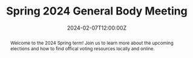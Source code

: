 ---
title: Spring 2024 General Body Meeting

event: Spring 2024 General Body Meeting
event_url: hhttps://www.linkedin.com/events/pasespringwelcomemeeting7160652613753913344/

location: BMS JG32
address:
  street: 1275 Center Drive
  city: Gainesville
  region: FL
  postcode: '32611'
  country: United States

summary: Join us for our first GBM of the Spring 2024 semester!
abstract: 'Welcome to the 2024 Spring term! Join us to learn more about the upcoming elections and how to find offical voting resources locally and online.'

# Talk start and end times.
#   End time can optionally be hidden by prefixing the line with `#`.
date: '2024-02-07T12:00:00Z'
date_end: '2024-02-07T13:00:00Z'
all_day: false

# Schedule page publish date (NOT talk date).
publishDate: '2024-01-24T00:00:00Z'

authors: []
tags: []

# Is this a featured talk? (true/false)
featured: false

image:
  caption: ''
  focal_point: Right

url_code: ''
url_pdf: ''
url_slides: ''
url_video: ''

# Markdown Slides (optional).
#   Associate this talk with Markdown slides.
#   Simply enter your slide deck's filename without extension.
#   E.g. `slides = "example-slides"` references `content/slides/example-slides.md`.
#   Otherwise, set `slides = ""`.
slides:

# Projects (optional).
#   Associate this post with one or more of your projects.
#   Simply enter your project's folder or file name without extension.
#   E.g. `projects = ["internal-project"]` references `content/project/deep-learning/index.md`.
#   Otherwise, set `projects = []`.
projects:
---